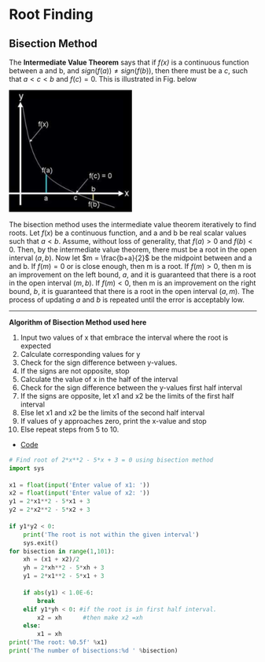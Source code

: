 # Root Finding

## Bisection Method
The **Intermediate Value Theorem** says that if _f(x)_ is a continuous function between a and b, and
$sign(f(a)) \neq sign(f(b))$, then there must be a _c_, such that $a < c < b$ and $f(c) = 0$. This is illustrated
in Fig. below

[<img src="figure1.png" width="250"/>](figure1.png) 

The bisection method uses the intermediate value theorem iteratively to find roots. Let $f(x)$ be
a continuous function, and a and b be real scalar values such that $a < b$. Assume, without loss of
generality, that $f (a) > 0$ and $f (b) < 0$. Then, by the intermediate value theorem, there must be a root
in the open interval $(a, b)$. Now let $m = \frac{b+a}{2}$ be the midpoint between and a and b. If $f(m) = 0$ or
is close enough, then m is a root. If $f(m) > 0$, then m is an improvement on the left bound, _a_, and it
is guaranteed that there is a root in the open interval $(m, b)$. If $f(m) < 0$, then m is an improvement
on the right bound, _b_, it is guaranteed that there is a root in the open interval $(a, m)$.
The process of updating _a_ and _b_ is repeated until the error is acceptably low.

---
**Algorithm of Bisection Method used here**
1. Input two values of x that embrace the interval where the root is expected
2. Calculate corresponding values for y
3. Check for the sign difference between y-values.
4. If the signs are not opposite, stop
5. Calculate the value of x in the half of the interval
6. Check for the sign difference between the y-values first half interval 
7. If the signs are opposite, let x1 and x2 be the limits of the first half interval
8. Else let x1 and x2 be the limits of the second half interval
9. If values of y approaches zero, print the x-value and stop
10. Else repeat steps from 5 to 10.

- [Code](https://github.com/nishantaMishra/computational-physics-in-python/blob/main/BisectionMethod/bisection.py)
```python
# Find root of 2*x**2 - 5*x + 3 = 0 using bisection method
import sys

x1 = float(input('Enter value of x1: '))
x2 = float(input('Enter value of x2: '))
y1 = 2*x1**2 - 5*x1 + 3
y2 = 2*x2**2 - 5*x2 + 3

if y1*y2 < 0:
    print('The root is not within the given interval')
    sys.exit()
for bisection in range(1,101):
    xh = (x1 + x2)/2
    yh = 2*xh**2 - 5*xh + 3
    y1 = 2*x1**2 - 5*x1 + 3

    if abs(y1) < 1.0E-6:
        break
    elif y1*yh < 0: #if the root is in first half interval.
        x2 = xh      #then make x2 =xh
    else:
        x1 = xh
print('The root: %0.5f' %x1)
print('The number of bisections:%d ' %bisection)
```
